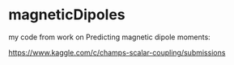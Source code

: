 # magneticDipoles

my code from work on Predicting magnetic dipole moments: 

https://www.kaggle.com/c/champs-scalar-coupling/submissions

